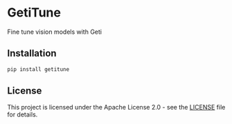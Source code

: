 # GetiTune

Fine tune vision models with Geti

## Installation

```bash
pip install getitune
```

## License

This project is licensed under the Apache License 2.0 - see the [LICENSE](LICENSE) file for details.
